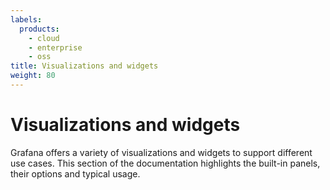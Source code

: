 ```yaml
---
labels:
  products:
    - cloud
    - enterprise
    - oss
title: Visualizations and widgets
weight: 80
---
```


# Visualizations and widgets

Grafana offers a variety of visualizations and widgets to support different use cases. This section of the documentation highlights the built-in panels, their options and typical usage.
